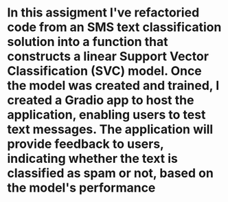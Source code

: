 # In this assigment I've refactoried code from an SMS text classification solution into a function that constructs a linear Support Vector Classification (SVC) model. Once the model was created and trained, I created a Gradio app to host the application, enabling users to test text messages. The application will provide feedback to users, indicating whether the text is classified as spam or not, based on the model's performance
